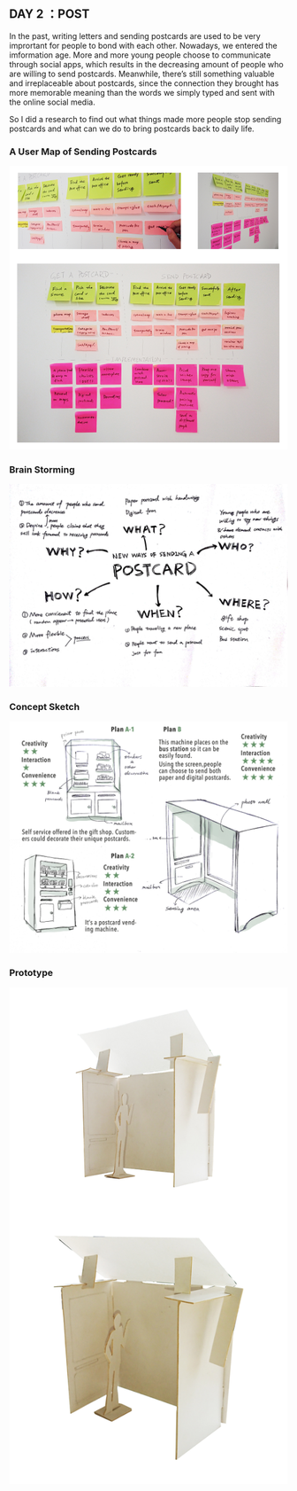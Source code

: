 ## DAY 2 ：POST
In the past, writing letters and sending postcards are used to be very imprortant for people to bond with each other. Nowadays, we entered the imformation age. More and more young people choose to communicate through social apps, which results in the decreasing amount of people who are willing to send postcards. Meanwhile, there’s still something valuable and irreplaceable about postcards, since the connection they brought has more memorable meaning than the words we simply typed and sent with the online social media.

So I did a research to find out what things made more people stop sending postcards and what can we do to bring postcards back to daily life.

### A User Map of Sending Postcards
![map](map.jpg)

### Brain Storming
![bs](mindmap.jpg)

### Concept Sketch
![cs](cs.jpg)

### Prototype
![bus](DSC_0839.jpg)
